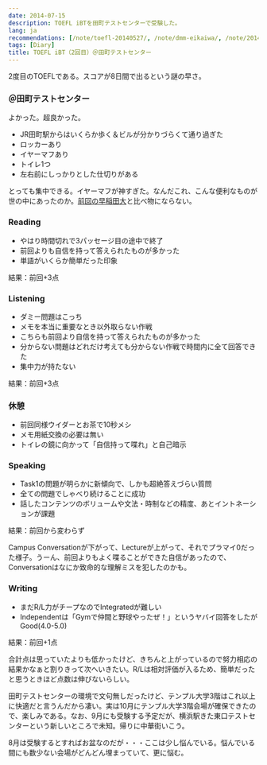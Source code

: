 ```yaml
---
date: 2014-07-15
description: TOEFL iBTを田町テストセンターで受験した。
lang: ja
recommendations: [/note/toefl-20140527/, /note/dmm-eikaiwa/, /note/20140713/]
tags: [Diary]
title: TOEFL iBT（2回目）＠田町テストセンター
---
```


2度目のTOEFLである。スコアが8日間で出るという謎の早さ。

### ＠田町テストセンター

よかった。超良かった。

- JR田町駅からはいくらか歩く＆ビルが分かりづらくて通り過ぎた
- ロッカーあり
- イヤーマフあり
- トイレ1つ
- 左右前にしっかりとした仕切りがある

とっても集中できる。イヤーマフが神すぎた。なんだこれ、こんな便利なものが世の中にあったのか。[前回の早稲田大](http://blog.takuti.me/2014/05/toefl/)と比べ物にならない。

### Reading

- やはり時間切れで3パッセージ目の途中で終了
- 前回よりも自信を持って答えられたものが多かった
- 単語がいくらか簡単だった印象

結果：前回+3点

### Listening

- ダミー問題はこっち
- メモを本当に重要なとき以外取らない作戦
- こちらも前回より自信を持って答えられたものが多かった
- 分からない問題はどれだけ考えても分からない作戦で時間内に全て回答できた
- 集中力が持たない

結果：前回+3点

### 休憩

- 前回同様ウイダーとお茶で10秒メシ
- メモ用紙交換の必要は無い
- トイレの鏡に向かって「自信持って喋れ」と自己暗示

### Speaking

- Task1の問題が明らかに新傾向で、しかも超絶答えづらい質問
- 全ての問題でしゃべり続けることに成功
- 話したコンテンツのボリュームや文法・時制などの精度、あとイントネーションが課題

結果：前回から変わらず

Campus Conversationが下がって、Lectureが上がって、それでプラマイ0だった様子。うーん、前回よりもよく喋ることができた自信があったので、Conversationはなにか致命的な理解ミスを犯したのかも。

### Writing

- まだR/L力がチープなのでIntegratedが難しい
- Independentは「Gymで仲間と野球やったぜ！」というヤバイ回答をしたがGood(4.0-5.0)

結果：前回+1点

合計点は思っていたよりも低かったけど、きちんと上がっているので努力相応の結果かなぁと割りきって次へいきたい。R/Lは相対評価が入るため、簡単だったと思うときほど点数は伸びないらしい。

田町テストセンターの環境で文句無しだったけど、テンプル大学3階はこれ以上に快適だと言うんだから凄い。実は10月にテンプル大学3階会場が確保できたので、楽しみである。なお、9月にも受験する予定だが、横浜駅きた東口テストセンターという新しいところで未知。帰りに中華街いこう。

8月は受験するとすればお盆なのだが・・・ここは少し悩んでいる。悩んでいる間にも数少ない会場がどんどん埋まっていて、更に悩む。

